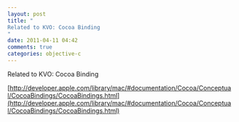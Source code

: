 ```yaml
---
layout: post
title: "
Related to KVO: Cocoa Binding
"
date: 2011-04-11 04:42
comments: true
categories: objective-c
---
```


Related to KVO: Cocoa Binding

[http://developer.apple.com/library/mac/#documentation/Cocoa/Conceptual/CocoaBindings/CocoaBindings.html](http://developer.apple.com/library/mac/#documentation/Cocoa/Conceptual/CocoaBindings/CocoaBindings.html)


